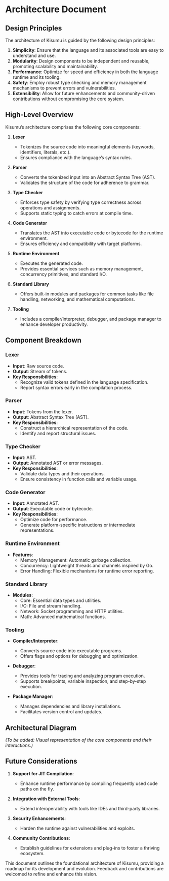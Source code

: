 # Architecture Document

## Design Principles

The architecture of Kisumu is guided by the following design principles:

1. **Simplicity**: Ensure that the language and its associated tools are easy to understand and use.
2. **Modularity**: Design components to be independent and reusable, promoting scalability and maintainability.
3. **Performance**: Optimize for speed and efficiency in both the language runtime and its tooling.
4. **Safety**: Employ robust type checking and memory management mechanisms to prevent errors and vulnerabilities.
5. **Extensibility**: Allow for future enhancements and community-driven contributions without compromising the core system.

## High-Level Overview

Kisumu’s architecture comprises the following core components:

1. **Lexer**

   - Tokenizes the source code into meaningful elements (keywords, identifiers, literals, etc.).
   - Ensures compliance with the language’s syntax rules.

2. **Parser**

   - Converts the tokenized input into an Abstract Syntax Tree (AST).
   - Validates the structure of the code for adherence to grammar.

3. **Type Checker**

   - Enforces type safety by verifying type correctness across operations and assignments.
   - Supports static typing to catch errors at compile time.

4. **Code Generator**

   - Translates the AST into executable code or bytecode for the runtime environment.
   - Ensures efficiency and compatibility with target platforms.

5. **Runtime Environment**

   - Executes the generated code.
   - Provides essential services such as memory management, concurrency primitives, and standard I/O.

6. **Standard Library**

   - Offers built-in modules and packages for common tasks like file handling, networking, and mathematical computations.

7. **Tooling**
   - Includes a compiler/interpreter, debugger, and package manager to enhance developer productivity.

## Component Breakdown

### Lexer

- **Input**: Raw source code.
- **Output**: Stream of tokens.
- **Key Responsibilities**:
  - Recognize valid tokens defined in the language specification.
  - Report syntax errors early in the compilation process.

### Parser

- **Input**: Tokens from the lexer.
- **Output**: Abstract Syntax Tree (AST).
- **Key Responsibilities**:
  - Construct a hierarchical representation of the code.
  - Identify and report structural issues.

### Type Checker

- **Input**: AST.
- **Output**: Annotated AST or error messages.
- **Key Responsibilities**:
  - Validate data types and their operations.
  - Ensure consistency in function calls and variable usage.

### Code Generator

- **Input**: Annotated AST.
- **Output**: Executable code or bytecode.
- **Key Responsibilities**:
  - Optimize code for performance.
  - Generate platform-specific instructions or intermediate representations.

### Runtime Environment

- **Features**:
  - Memory Management: Automatic garbage collection.
  - Concurrency: Lightweight threads and channels inspired by Go.
  - Error Handling: Flexible mechanisms for runtime error reporting.

### Standard Library

- **Modules**:
  - Core: Essential data types and utilities.
  - I/O: File and stream handling.
  - Network: Socket programming and HTTP utilities.
  - Math: Advanced mathematical functions.

### Tooling

- **Compiler/Interpreter**:

  - Converts source code into executable programs.
  - Offers flags and options for debugging and optimization.

- **Debugger**:

  - Provides tools for tracing and analyzing program execution.
  - Supports breakpoints, variable inspection, and step-by-step execution.

- **Package Manager**:
  - Manages dependencies and library installations.
  - Facilitates version control and updates.

## Architectural Diagram

_(To be added: Visual representation of the core components and their interactions.)_

## Future Considerations

1. **Support for JIT Compilation**:

   - Enhance runtime performance by compiling frequently used code paths on the fly.

2. **Integration with External Tools**:

   - Extend interoperability with tools like IDEs and third-party libraries.

3. **Security Enhancements**:

   - Harden the runtime against vulnerabilities and exploits.

4. **Community Contributions**:
   - Establish guidelines for extensions and plug-ins to foster a thriving ecosystem.

This document outlines the foundational architecture of Kisumu, providing a roadmap for its development and evolution. Feedback and contributions are welcomed to refine and enhance this vision.
